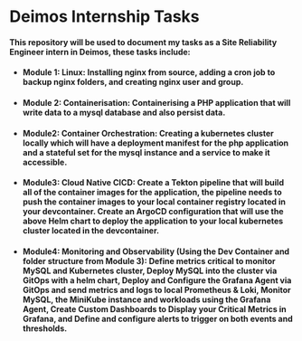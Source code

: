 # Deimos Internship Tasks

#### This repository will be used to document my tasks as a Site Reliability Engineer intern in Deimos, these tasks include:


- #### Module 1: Linux: Installing nginx from source, adding a cron job to backup nginx folders, and creating nginx user and group.

- #### Module 2: Containerisation: Containerising a PHP application that will write data to a mysql database and also persist data.

- #### Module2: Container Orchestration: Creating a kubernetes cluster locally which will have a deployment manifest for the php application and a stateful set for the mysql instance and a service to make it accessible.

- #### Module3: Cloud Native CICD: Create a Tekton pipeline that will build all of the container images for the application, the pipeline needs to push the container images to your local container registry located in your devcontainer. Create an ArgoCD configuration that will use the above Helm chart to deploy the application to your local kubernetes cluster located in the devcontainer.

- #### Module4: Monitoring and Observability (Using the Dev Container and folder structure from Module 3): Define metrics critical to monitor MySQL and Kubernetes cluster, Deploy MySQL into the cluster via GitOps with a helm chart, Deploy and Configure the Grafana Agent via GitOps and send metrics and logs to local Prometheus & Loki, Monitor MySQL, the MiniKube instance and workloads using the Grafana Agent, Create Custom Dashboards to Display your Critical Metrics in Grafana, and Define and configure alerts to trigger on both events and thresholds.

 
